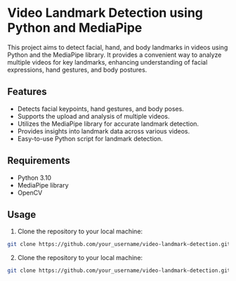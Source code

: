 # Video Landmark Detection using Python and MediaPipe

This project aims to detect facial, hand, and body landmarks in videos using Python and the MediaPipe library. It provides a convenient way to analyze multiple videos for key landmarks, enhancing understanding of facial expressions, hand gestures, and body postures.

## Features

- Detects facial keypoints, hand gestures, and body poses.
- Supports the upload and analysis of multiple videos.
- Utilizes the MediaPipe library for accurate landmark detection.
- Provides insights into landmark data across various videos.
- Easy-to-use Python script for landmark detection.

## Requirements

- Python 3.10
- MediaPipe library
- OpenCV

## Usage

1. Clone the repository to your local machine:

```bash
git clone https://github.com/your_username/video-landmark-detection.git
```
2. Clone the repository to your local machine:

```bash
git clone https://github.com/your_username/video-landmark-detection.git
